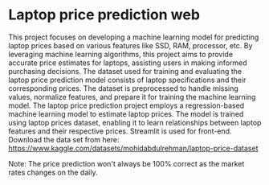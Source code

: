 # Laptop price prediction web

This project focuses on developing a machine learning model for predicting laptop prices based on various features like SSD, RAM, processor, etc. By leveraging machine learning algorithms, this project aims to provide accurate price estimates for laptops, assisting users in making informed purchasing decisions.
The dataset used for training and evaluating the laptop price prediction model consists of laptop specifications and their corresponding prices. The dataset is preprocessed to handle missing values, normalize features, and prepare it for training the machine learning model.
The laptop price prediction project employs a regression-based machine learning model to estimate laptop prices. The model is trained using laptop prices dataset, enabling it to learn relationships between laptop features and their respective prices. Streamlit is used for front-end.
Download the data set from here: https://www.kaggle.com/datasets/mohidabdulrehman/laptop-price-dataset

Note: The price prediction won't always be 100% correct as the market rates changes on the daily.
